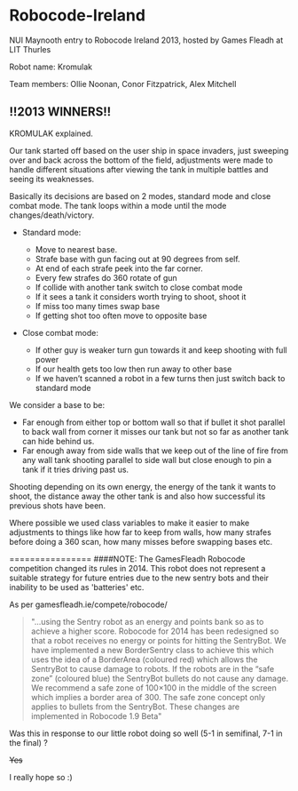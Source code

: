 Robocode-Ireland
================
NUI Maynooth entry to Robocode Ireland 2013, hosted by Games Fleadh at LIT Thurles

Robot name: Kromulak

Team members: Ollie Noonan, Conor Fitzpatrick, Alex Mitchell

!!2013 WINNERS!!
----------------
KROMULAK explained.

Our tank started off based on the user ship in space invaders, just sweeping over and back across the bottom of the field, adjustments were made to handle different situations after viewing the tank in multiple battles and seeing its weaknesses.

Basically its decisions are based on 2 modes, standard mode and close combat mode. The tank loops within a mode until the mode changes/death/victory.

- Standard mode:
    + Move to nearest base.
    + Strafe base with gun facing out at 90 degrees from self.
    + At end of each strafe peek into the far corner.
    + Every few strafes do 360 rotate of gun
    + If collide with another tank switch to close combat mode
    + If it sees a tank it considers worth trying to shoot, shoot it
    + If miss too many times swap base
    + If getting shot too often move to opposite base

- Close combat mode:
    + If other guy is weaker turn gun towards it and keep shooting with full power
    + If our health gets too low then run away to other base
    + If we haven’t scanned a robot in a few turns then just switch back to standard mode


We consider a base to be:
- Far enough from either top or bottom wall so that if bullet it shot parallel to back wall from corner it misses our tank but not so far as another tank can hide behind us.
- Far enough away from side walls that we keep out of the line of fire from any wall tank shooting parallel to side wall but close enough to pin a tank if it tries driving past us.

Shooting depending on its own energy, the energy of the tank it wants to shoot, the distance away the other tank is and also how successful its previous shots have been. 

Where possible we used class variables to make it easier to make adjustments to things like how far to keep from walls, how many strafes before doing a 360 scan, how many misses before swapping bases etc.

================
####NOTE:
The GamesFleadh Robocode competition changed its rules in 2014.
This robot does not represent a suitable strategy for future entries due to the new sentry bots and their inability to be used as 'batteries' etc.

As per gamesfleadh.ie/compete/robocode/

>"...using the Sentry robot as an energy and points bank so as to achieve a higher score.
Robocode for 2014 has been redesigned so that a robot receives no energy or points for hitting the SentryBot.
We have implemented a new BorderSentry class to achieve this which uses the idea of a BorderArea (coloured red) which allows the SentryBot to cause damage to robots. If the robots are in the “safe zone” (coloured blue) the SentryBot bullets do not cause any damage. We recommend a safe zone of 100×100 in the middle of the screen which implies a border area of 300. The safe zone concept only applies to bullets from the SentryBot.
These changes are implemented in Robocode 1.9 Beta"

Was this in response to our little robot doing so well (5-1 in semifinal, 7-1 in the final) ?

~~Yes~~

I really hope so :)
